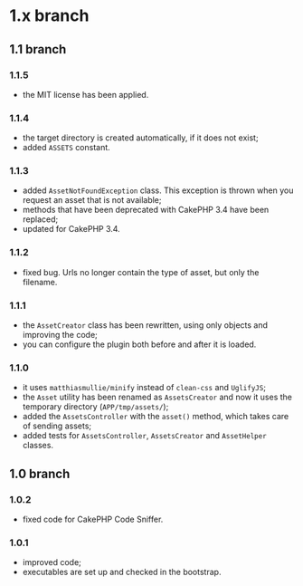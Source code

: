 # 1.x branch
## 1.1 branch
### 1.1.5
* the MIT license has been applied.

### 1.1.4
* the target directory is created automatically, if it does not exist;
* added `ASSETS` constant.

### 1.1.3
* added `AssetNotFoundException` class. This exception is thrown when you
    request an asset that is not available;
* methods that have been deprecated with CakePHP 3.4 have been replaced;
* updated for CakePHP 3.4.

### 1.1.2
* fixed bug. Urls no longer contain the type of asset, but only the filename.

### 1.1.1
* the `AssetCreator` class has been rewritten, using only objects and improving
    the code;
* you can configure the plugin both before and after it is loaded.

### 1.1.0
* it uses `matthiasmullie/minify` instead of `clean-css` and `UglifyJS`;
* the `Asset` utility has been renamed as `AssetsCreator` and now it uses the
    temporary directory (`APP/tmp/assets/`);
* added the `AssetsController` with the `asset()` method, which takes care of
    sending assets;
* added tests for `AssetsController`, `AssetsCreator` and `AssetHelper` classes.

## 1.0 branch
### 1.0.2
* fixed code for CakePHP Code Sniffer.

### 1.0.1
* improved code;
* executables are set up and checked in the bootstrap.
